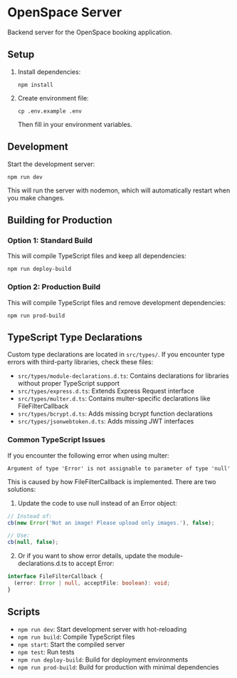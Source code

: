 # OpenSpace Server

Backend server for the OpenSpace booking application.

## Setup

1. Install dependencies:

   ```
   npm install
   ```

2. Create environment file:
   ```
   cp .env.example .env
   ```
   Then fill in your environment variables.

## Development

Start the development server:

```
npm run dev
```

This will run the server with nodemon, which will automatically restart when you make changes.

## Building for Production

### Option 1: Standard Build

This will compile TypeScript files and keep all dependencies:

```
npm run deploy-build
```

### Option 2: Production Build

This will compile TypeScript files and remove development dependencies:

```
npm run prod-build
```

## TypeScript Type Declarations

Custom type declarations are located in `src/types/`. If you encounter type errors with third-party libraries, check these files:

- `src/types/module-declarations.d.ts`: Contains declarations for libraries without proper TypeScript support
- `src/types/express.d.ts`: Extends Express Request interface
- `src/types/multer.d.ts`: Contains multer-specific declarations like FileFilterCallback
- `src/types/bcrypt.d.ts`: Adds missing bcrypt function declarations
- `src/types/jsonwebtoken.d.ts`: Adds missing JWT interfaces

### Common TypeScript Issues

If you encounter the following error when using multer:

```
Argument of type 'Error' is not assignable to parameter of type 'null'
```

This is caused by how FileFilterCallback is implemented. There are two solutions:

1. Update the code to use null instead of an Error object:

```typescript
// Instead of:
cb(new Error('Not an image! Please upload only images.'), false);

// Use:
cb(null, false);
```

2. Or if you want to show error details, update the module-declarations.d.ts to accept Error:

```typescript
interface FileFilterCallback {
  (error: Error | null, acceptFile: boolean): void;
}
```

## Scripts

- `npm run dev`: Start development server with hot-reloading
- `npm run build`: Compile TypeScript files
- `npm start`: Start the compiled server
- `npm test`: Run tests
- `npm run deploy-build`: Build for deployment environments
- `npm run prod-build`: Build for production with minimal dependencies
